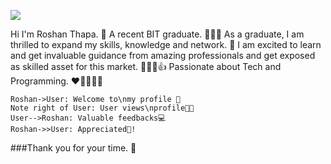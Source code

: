 ![](https://photos.app.goo.gl/Y2m8Yhj6Pyq9fXZ97)

Hi I'm Roshan Thapa. 👋
A recent BIT graduate. 👨🏻‍💻
As a graduate, I am thrilled to expand my skills, knowledge and network. 🔗
I am excited to learn and get invaluable guidance from amazing professionals and get exposed as skilled asset for this market. 👨🏻‍💻👍
Passionate about Tech and Programming. ❤️‍🔥👨🏻‍💻 

                    
```seq
Roshan->User: Welcome to\nmy profile 👋 
Note right of User: User views\nprofile👩‍💻 
User-->Roshan: Valuable feedbacks💻 
Roshan->>User: Appreciated🤝!
```
###Thank you for your time. 🙏
